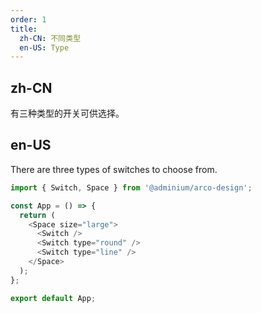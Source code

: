 ```yaml
---
order: 1
title:
  zh-CN: 不同类型
  en-US: Type
---
```


## zh-CN

有三种类型的开关可供选择。

## en-US

There are three types of switches to choose from.

```js
import { Switch, Space } from '@adminium/arco-design';

const App = () => {
  return (
    <Space size="large">
      <Switch />
      <Switch type="round" />
      <Switch type="line" />
    </Space>
  );
};

export default App;
```
